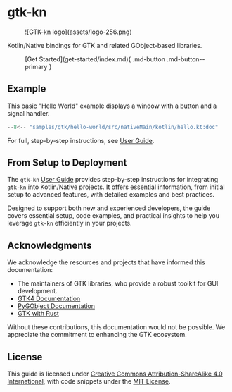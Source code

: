 # gtk-kn

<figure markdown>
![GTK-kn logo](assets/logo-256.png)
</figure>

Kotlin/Native bindings for GTK and related GObject-based libraries.

<figure markdown>
[Get Started](get-started/index.md){ .md-button .md-button--primary }
</figure>

## Example

This basic "Hello World" example displays a window with a button and a signal handler.

``` kotlin title="samples/gtk/hello-world/src/nativeMain/kotlin/hello.kt"
--8<-- "samples/gtk/hello-world/src/nativeMain/kotlin/hello.kt:doc"
```

For full, step-by-step instructions, see [User Guide](user-guide/index.md).

## From Setup to Deployment

The `gtk-kn` [User Guide](user-guide/index.md) provides step-by-step instructions for integrating `gtk-kn` into
Kotlin/Native projects. It offers essential information, from initial setup to advanced features, with detailed examples
and best practices.

Designed to support both new and experienced developers, the guide covers essential setup, code examples, and practical
insights to help you leverage `gtk-kn` efficiently in your projects.

## Acknowledgments

We acknowledge the resources and projects that have informed this documentation:

- The maintainers of GTK libraries, who provide a robust toolkit for GUI development.
- [GTK4 Documentation](https://docs.gtk.org/gtk4/)
- [PyGObject Documentation](https://pygobject.readthedocs.io/en/latest/)
- [GTK with Rust](https://gtk-rs.org/gtk4-rs/git/book/)

Without these contributions, this documentation would not be possible. We appreciate the commitment to enhancing the GTK
ecosystem.

## License

This guide is licensed
under [Creative Commons Attribution-ShareAlike 4.0 International](https://creativecommons.org/licenses/by-sa/4.0/), with
code snippets under the [MIT License](https://gitlab.com/gtk-kn/gtk-kn/-/blob/master/README.md).
